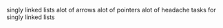 singly linked lists
alot of arrows alot of pointers alot of headache
tasks for singly linked lists

